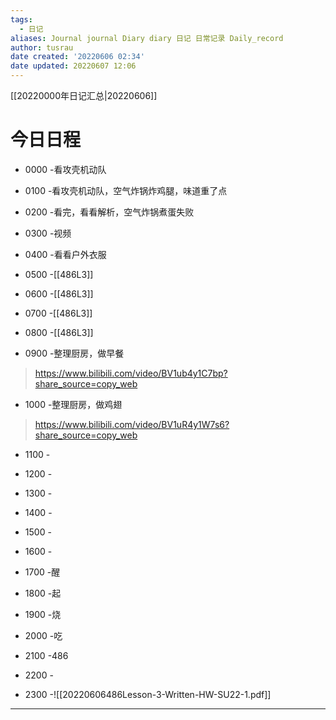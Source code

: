 ```yaml
---
tags:
  - 日记
aliases: Journal journal Diary diary 日记 日常记录 Daily_record
author: tusrau
date created: '20220606 02:34'
date updated: 20220607 12:06
---
```


[[20220000年日记汇总|20220606]]

# 今日日程

- 0000 -看攻壳机动队
- 0100 -看攻壳机动队，空气炸锅炸鸡腿，味道重了点
- 0200 -看完，看看解析，空气炸锅煮蛋失败
- 0300 -视频
- 0400 -看看户外衣服
- 0500 -[[486L3]]
- 0600 -[[486L3]]
- 0700 -[[486L3]]
- 0800 -[[486L3]]

- 0900 -整理厨房，做早餐
>https://www.bilibili.com/video/BV1ub4y1C7bp?share_source=copy_web
- 1000 -整理厨房，做鸡翅
>https://www.bilibili.com/video/BV1uR4y1W7s6?share_source=copy_web
- 1100 -
- 1200 -
- 1300 -
- 1400 -
- 1500 -
- 1600 -
- 1700 -醒
- 1800 -起

- 1900 -烧
- 2000 -吃
- 2100 -486
- 2200 -
- 2300 -![[20220606486Lesson-3-Written-HW-SU22-1.pdf]]

---

